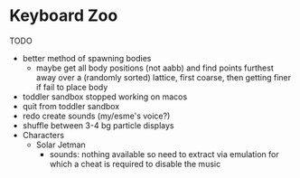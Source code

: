 # Keyboard Zoo

TODO
* better method of spawning bodies
  * maybe get all body positions (not aabb) and find points furthest away over a (randomly sorted) lattice, first coarse, then getting finer if fail to place body
* toddler sandbox stopped working on macos
* quit from toddler sandbox
* redo create sounds (my/esme's voice?)
* shuffle between 3-4 bg particle displays
* Characters
  * Solar Jetman
    * sounds: nothing available so need to extract via emulation for which a cheat is required to disable the music